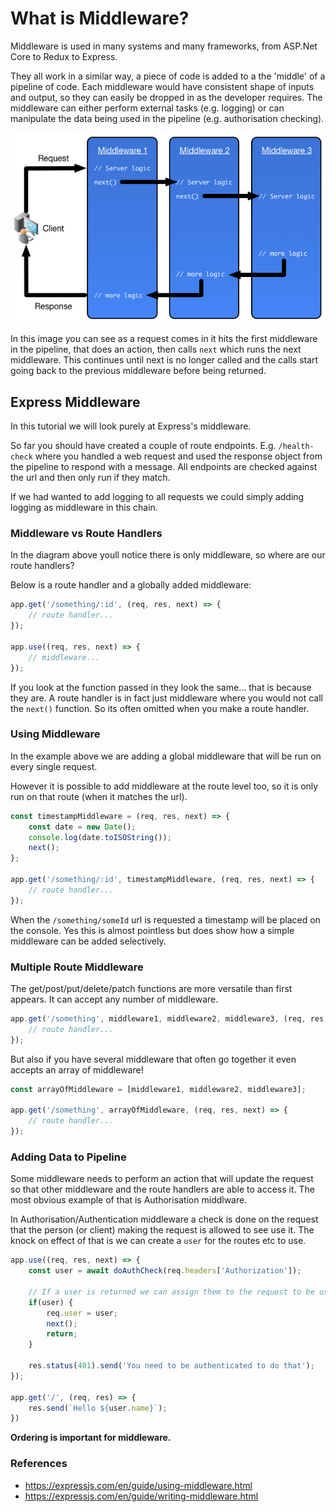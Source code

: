 # What is Middleware?

Middleware is used in many systems and many frameworks, from ASP.Net Core to Redux to Express.

They all work in a similar way, a piece of code is added to a the 'middle' of a pipeline of code. Each middleware would have consistent shape of inputs and output, so they can easily be dropped in as the developer requires. The middleware can either perform external tasks (e.g. logging) or can manipulate the data being used in the pipeline (e.g. authorisation checking).

![Middleware](./middleware.png)

In this image you can see as a request comes in it hits the first middleware in the pipeline, that does an action, then calls `next` which runs the next middleware. This continues until next is no longer called and the calls start going back to the previous middleware before being returned.

## Express Middleware

In this tutorial we will look purely at Express's middleware.

So far you should have created a couple of route endpoints. E.g. `/health-check` where you handled a web request and used the response object from the pipeline to respond with a message. All endpoints are checked against the url and then only run if they match.

If we had wanted to add logging to all requests we could simply adding logging as middleware in this chain.


### Middleware vs Route Handlers

In the diagram above youll notice there is only middleware, so where are our route handlers?

Below is a route handler and a globally added middleware:

```js
app.get('/something/:id', (req, res, next) => {
	// route handler...
});

app.use((req, res, next) => {
	// middleware...
});
```

If you look at the function passed in they look the same... that is because they are. A route handler is in fact just middleware where you would not call the `next()` function. So its often omitted when you make a route handler.

### Using Middleware

In the example above we are adding a global middleware that will be run on every single request.

However it is possible to add middleware at the route level too, so it is only run on that route (when it matches the url).


```js
const timestampMiddleware = (req, res, next) => {
	const date = new Date();
	console.log(date.toISOString());
	next();
};

app.get('/something/:id', timestampMiddleware, (req, res, next) => {
	// route handler...
});
```

When the `/something/someId` url is requested a timestamp will be placed on the console. Yes this is almost pointless but does show how a simple middleware can be added selectively.

### Multiple Route Middleware

The get/post/put/delete/patch functions are more versatile than first appears. It can accept any number of middleware.

```js
app.get('/something', middleware1, middleware2, middleware3, (req, res, next) => {
	// route handler...
});
```

But also if you have several middleware that often go together it even accepts an array of middleware!

```js
const arrayOfMiddleware = [middleware1, middleware2, middleware3];

app.get('/something', arrayOfMiddleware, (req, res, next) => {
	// route handler...
});
```

### Adding Data to Pipeline

Some middleware needs to perform an action that will update the request so that other middleware and the route handlers are able to access it. The most obvious example of that is Authorisation middlware.

In Authorisation/Authentication middleware a check is done on the request that the person (or client) making the request is allowed to see use it. The knock on effect of that is we can create a `user` for the routes etc to use.

```js
app.use((req, res, next) => {
	const user = await doAuthCheck(req.headers['Authorization']);

	// If a user is returned we can assign them to the request to be used later
	if(user) {
		req.user = user;
		next();
		return;
	}

	res.status(401).send('You need to be authenticated to do that');
});

app.get('/', (req, res) => {
	res.send(`Hello ${user.name}`);
})
```

**Ordering is important for middleware.**

### References

- https://expressjs.com/en/guide/using-middleware.html
- https://expressjs.com/en/guide/writing-middleware.html